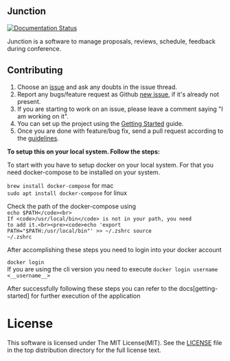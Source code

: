 Junction
---

[![Documentation Status](https://readthedocs.org/projects/in-junction/badge/?version=latest)](https://in-junction.readthedocs.io/en/latest/?badge=latest)

Junction is a software to manage proposals, reviews, schedule, feedback during conference.

Contributing
------------

1. Choose an [issue][issue-list] and ask any doubts in the issue thread.
2. Report any bugs/feature request as Github [new issue][new-issue], if it's already not present.
3. If you are starting to work on an issue, please leave a comment saying "I am working on it".
4. You can set up the project using the [Getting Started][getting-started] guide.
5. Once you are done with feature/bug fix, send a pull request according to the [guidelines][guidelines].

[issue-list]: https://github.com/pythonindia/junction/issues/
[new-issue]: https://github.com/pythonindia/junction/issues/new
[guidelines]: .github/CONTRIBUTING.rst
[getting-started]: https://in-junction.readthedocs.io/en/latest/development/getting-started.html

<p><strong>To setup this on your local system. Follow the steps: </strong></p>
<p>To start with you have to setup docker on your local system. For that you need docker-compose to be installed on your system.</p>
<code>brew install docker-compose</code> for mac<br>
<code>sudo apt install docker-compose</code> for linux<br>

Check the path of the docker-compose using<br><code>echo $PATH</code><br>
If <code>/usr/local/bin</code> is not in your path, you need to add it.<br><pre><code>echo 'export PATH="$PATH:/usr/local/bin"' >> ~/.zshrc
source ~/.zshrc</code></pre>
<p>After accomplishing these steps you need to login into your docker account</p>
<code>docker login</code><br>If you are using the cli version you need to execute <code>docker login username <__username__></code><p>After successfully following these steps you can refer to the docs[getting-started] for further execution of the application</p>
<h1>License</h1>

This software is licensed under The MIT License(MIT). See the [LICENSE][LICENSE] file in the top distribution directory for the full license text.

[LICENSE]: https://github.com/pythonindia/junction/blob/master/LICENSE






